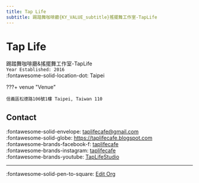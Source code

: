 ```yaml
---
title: Tap Life
subtitle: 踢踏舞咖啡廳{KY_VALUE_subtitle}搖擺舞工作室-TapLife
---
```


# Tap Life

踢踏舞咖啡廳&搖擺舞工作室-TapLife  
`Year Established: 2016`  
:fontawesome-solid-location-dot: Taipei  


???+ venue "Venue"

    信義區松德路106號1樓 Taipei, Taiwan 110  

## Contact

:fontawesome-solid-envelope: <taplifecafe@gmail.com>  
:fontawesome-solid-globe: <https://taplifecafe.blogspot.com>  
:fontawesome-brands-facebook-f: [taplifecafe](https://www.facebook.com/taplifecafe)  
:fontawesome-brands-instagram: [taplifecafe](http://instagram.com/taplifecafe)  
:fontawesome-brands-youtube: [TapLifeStudio](https://youtube.com/TapLifeStudio)  

---

:fontawesome-solid-pen-to-square: [Edit Org](https://github.com/swingdance/orgs/issues/new?assignees=&labels=update+org&projects=&template=03-update_entity.yml&title=Update%20Org%3A%20zh_TW%20%E2%80%A2%20Tap%20Life&region=zh_TW&id=tap-life&name=Tap%20Life)
